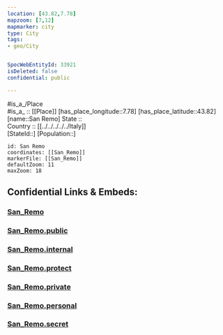 ```yaml
---
location: [43.82,7.78] 
mapzoom: [7,12] 
mapmarker: city 
type: City
tags:
- geo/City


SpocWebEntityId: 33921
isDeleted: false
confidential: public

---
```

#is_a_/Place  
#is_a_ :: [[Place]] 
[has_place_longitude::7.78] 
[has_place_latitude::43.82] 
[name::San Remo] 
State ::  
Country :: [[../../../../../Italy]]  
[StateId::] 
[Population::] 



```leaflet
id: San Remo
coordinates: [[San_Remo]] 
markerFile: [[San_Remo]] 
defaultZoom: 11 
maxZoom: 18
```


## Confidential Links & Embeds: 

### [San_Remo](/_Standards/Earth/Continent/Europe/Europe~South/Italy/regions~Italy/Liguria/Imperia.Province/City/San_Remo.md) 

### [San_Remo.public](/_public/Earth/Continent/Europe/Europe~South/Italy/regions~Italy/Liguria/Imperia.Province/City/San_Remo.public.md) 

### [San_Remo.internal](/_internal/Earth/Continent/Europe/Europe~South/Italy/regions~Italy/Liguria/Imperia.Province/City/San_Remo.internal.md) 

### [San_Remo.protect](/_protect/Earth/Continent/Europe/Europe~South/Italy/regions~Italy/Liguria/Imperia.Province/City/San_Remo.protect.md) 

### [San_Remo.private](/_private/Earth/Continent/Europe/Europe~South/Italy/regions~Italy/Liguria/Imperia.Province/City/San_Remo.private.md) 

### [San_Remo.personal](/_personal/Earth/Continent/Europe/Europe~South/Italy/regions~Italy/Liguria/Imperia.Province/City/San_Remo.personal.md) 

### [San_Remo.secret](/_secret/Earth/Continent/Europe/Europe~South/Italy/regions~Italy/Liguria/Imperia.Province/City/San_Remo.secret.md)

